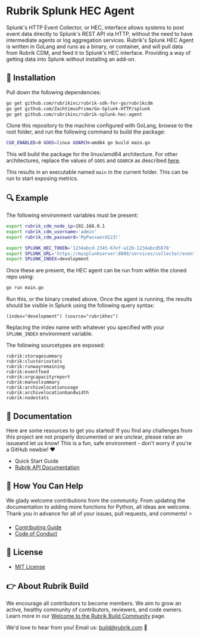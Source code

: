 # Rubrik Splunk HEC Agent

Splunk's HTTP Event Collector, or HEC, interface allows systems to post event data directly to Splunk's REST API via HTTP, without the need to have intermediate agents or log aggregation services. Rubrik's Splunk HEC Agent is written in GoLang and runs as a binary, or container, and will pull data from Rubrik CDM, and feed it to Splunk's HEC interface. Providing a way of getting data into Splunk without installing an add-on.

## :hammer: Installation

Pull down the following dependencies:

```bash
go get github.com/rubrikinc/rubrik-sdk-for-go/rubrikcdm
go get github.com/ZachtimusPrime/Go-Splunk-HTTP/splunk
go get github.com/rubrikinc/rubrik-splunk-hec-agent
```

Clone this repository to the machine configured with GoLang, browse to the root folder, and run the following command to build the package:

```bash
CGO_ENABLED=0 GOOS=linux GOARCH=amd64 go build main.go
```

This will build the package for the linux/amd64 architecture. For other architectures, replace the values of `GOOS` and `GOARCH` as described [here](https://gist.github.com/asukakenji/f15ba7e588ac42795f421b48b8aede63).

This results in an executable named `main` in the current folder. This can be run to start exposing metrics.

## :mag: Example

The following environment variables must be present:

```bash
export rubrik_cdm_node_ip=192.168.0.1
export rubrik_cdm_username='admin'
export rubrik_cdm_password='MyPassword123!'

export SPLUNK_HEC_TOKEN='1234abcd-2345-67ef-a12b-1234abcd5678'
export SPLUNK_URL='https://mysplunkserver:8088/services/collector/event'
export SPLUNK_INDEX=development
```

Once these are present, the HEC agent can be run from within the cloned repo using:

```bash
go run main.go
```

Run this, or the binary created above. Once the agent is running, the results should be visible in Splunk using the following query syntax:

```none
(index="development") (source="rubrikhec")
```

Replacing the index name with whatever you specified with your `SPLUNK_INDEX` environment variable.

The following sourcetypes are exposed:

```none
rubrik:storagesummary
rubrik:clusteriostats
rubrik:runwayremaining
rubrik:eventfeed
rubrik:orgcapacityreport
rubrik:manvolsummary
rubrik:archivelocationusage
rubrik:archivelocationbandwidth
rubrik:nodestats
```

## :blue_book: Documentation

Here are some resources to get you started! If you find any challenges from this project are not properly documented or are unclear, please raise an issueand let us know! This is a fun, safe environment - don't worry if you're a GitHub newbie! :heart:

* Quick Start Guide
* [Rubrik API Documentation](https://github.com/rubrikinc/api-documentation)

## :muscle: How You Can Help

We glady welcome contributions from the community. From updating the documentation to adding more functions for Python, all ideas are welcome. Thank you in advance for all of your issues, pull requests, and comments! :star:

* [Contributing Guide](CONTRIBUTING.md)
* [Code of Conduct](CODE_OF_CONDUCT.md)

## :pushpin: License

* [MIT License](LICENSE)

## :point_right: About Rubrik Build

We encourage all contributors to become members. We aim to grow an active, healthy community of contributors, reviewers, and code owners. Learn more in our [Welcome to the Rubrik Build Community](https://github.com/rubrikinc/welcome-to-rubrik-build) page.

We'd  love to hear from you! Email us: build@rubrik.com :love_letter:
